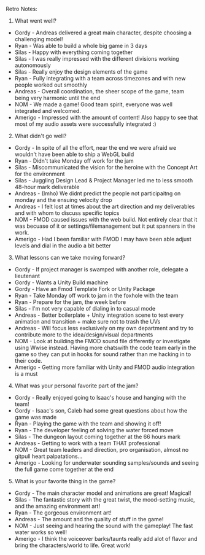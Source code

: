Retro Notes:

1. What went well?
- Gordy - Andreas delivered a great main character, despite choosing a challenging model!
- Ryan - Was able to build a whole big game in 3 days
- Silas - Happy with everything coming together
- Silas - I was really impressed with the different divisions working autonomously
- Silas - Really enjoy the design elements of the game
- Ryan - Fully integrating with a team across timezones and with new people worked out smoothly
- Andreas - Overall coordination, the sheer scope of the game, team being very harmonic until the end
- NOM - We made a game! Good team spirit, everyone was well integrated and welcomed.
- Amerigo - Impressed with the amount of content! Also happy to see that most of my audio assets were successfully integrated :)

2. What didn't go well?
- Gordy - In spite of all the effort, near the end we were afraid we wouldn't have been able to ship a WebGL build
- Ryan - Didn't take Monday off work for the jam
- Silas - Miscommunicated the vision for the heroine with the Concept Art for the environment
- Silas - Juggling Design Lead & Project Manager led me to less smooth 48-hour mark deliverable
- Andreas - (Imho) We didnt predict the people not participaitng on monday and the ensuing velocity drop
- Andreas - I felt lost at times about the art direction and my deliverables and with whom to discuss specific topics
- NOM - FMOD caused issues with the web build. Not entirely clear that it was becuase of it or settings/filemanagement but it put spanners in the work.
- Amerigo - Had I been familiar with FMOD I may have been able adjust levels and dial in the audio a bit better

3. What lessons can we take moving forward?
- Gordy - If project manager is swamped with another role, delegate a lieutenant
- Gordy - Wants a Unity Build machine
- Gordy - Have an Fmod Template Fork or Unity Package
- Ryan - Take Monday off work to jam in the foxhole with the team
- Ryan - Prepare for the jam, the week before
- Silas - I'm not very capable of dialing in to casual mode
- Andreas - Better boilerplate + Unity integration scene to test every animation and transition + make sure not to trash the UVs
- Andreas - Will focus less exclusively on my own department and try to contribute more to the idea/design/visual departments
- NOM - Look at building the FMOD sound file differently or investigate using Wwise instead. Having more chatswith the code team early in the game so they can put in hooks for sound rather than me hacking in to their code.
- Amerigo - Getting more familiar with Unity and FMOD audio integration is a must

4. What was your personal favorite part of the jam?
- Gordy - Really enjoyed going to Isaac's house and hanging with the team!
- Gordy - Isaac's son, Caleb had some great questions about how the game was made
- Ryan - Playing the game with the team and showing it off!
- Ryan - The developer feeling of solving the water forced move
- Silas - The dungeon layout coming together at the 66 hours mark
- Andreas - Getting to work with a team THAT professional
- NOM - Great team leaders and direction, pro organisation, almost no gitpull heart palpatations...
- Amerigo - Looking for underwater sounding samples/sounds and seeing the full game come together at the end

5. What is your favorite thing in the game?
- Gordy - The main character model and animations are great! Magical!
- Silas - The fantastic story with the great twist, the mood-setting music, and the amazing environment art!
- Ryan - The gorgeous environment art!
- Andreas - The amount and the quality of stuff in the game!
- NOM - Just seeing and hearing the sound with the gameplay! The fast water works so well!
- Amerigo - I think the voiceover barks/taunts really add alot of flavor and bring the characters/world to life. Great work!

